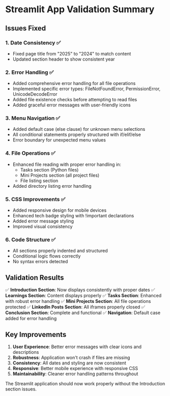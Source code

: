 # Streamlit App Validation Summary

## Issues Fixed

### 1. Date Consistency ✅
- Fixed page title from "2025" to "2024" to match content
- Updated section header to show consistent year

### 2. Error Handling ✅
- Added comprehensive error handling for all file operations
- Implemented specific error types: FileNotFoundError, PermissionError, UnicodeDecodeError
- Added file existence checks before attempting to read files
- Added graceful error messages with user-friendly icons

### 3. Menu Navigation ✅
- Added default case (else clause) for unknown menu selections
- All conditional statements properly structured with if/elif/else
- Error boundary for unexpected menu values

### 4. File Operations ✅
- Enhanced file reading with proper error handling in:
  - Tasks section (Python files)
  - Mini Projects section (all project files)
  - File listing section
- Added directory listing error handling

### 5. CSS Improvements ✅
- Added responsive design for mobile devices
- Enhanced tech badge styling with !important declarations
- Added error message styling
- Improved visual consistency

### 6. Code Structure ✅
- All sections properly indented and structured
- Conditional logic flows correctly
- No syntax errors detected

## Validation Results

✅ **Introduction Section**: Now displays consistently with proper dates
✅ **Learnings Section**: Content displays properly
✅ **Tasks Section**: Enhanced with robust error handling
✅ **Mini Projects Section**: All file operations protected
✅ **LinkedIn Posts Section**: All iframes properly closed
✅ **Conclusion Section**: Complete and functional
✅ **Navigation**: Default case added for error handling

## Key Improvements

1. **User Experience**: Better error messages with clear icons and descriptions
2. **Robustness**: Application won't crash if files are missing
3. **Consistency**: All dates and styling are now consistent
4. **Responsive**: Better mobile experience with responsive CSS
5. **Maintainability**: Cleaner error handling patterns throughout

The Streamlit application should now work properly without the Introduction section issues.
